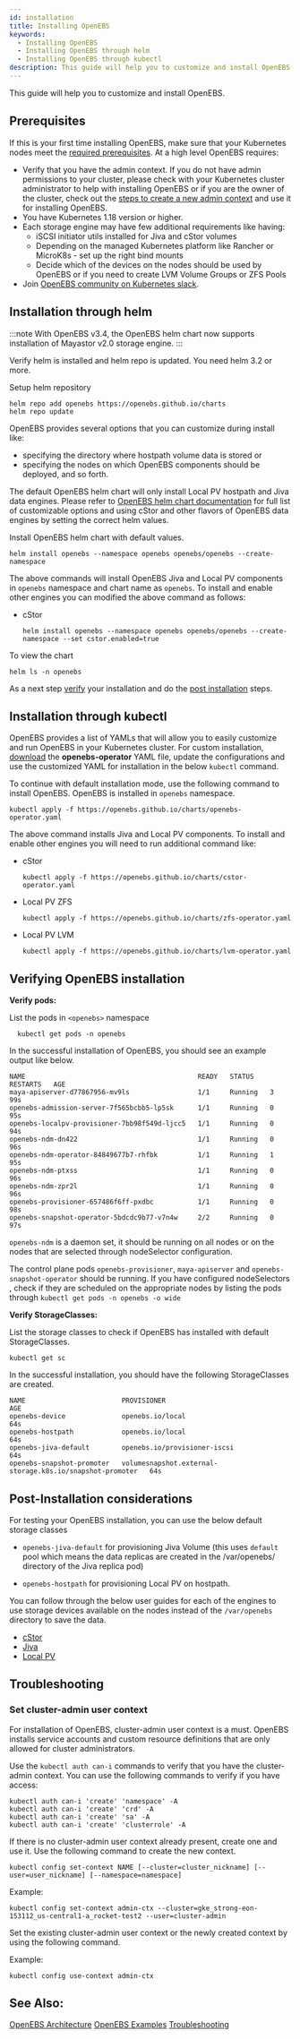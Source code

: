 ```yaml
---
id: installation
title: Installing OpenEBS
keywords: 
  - Installing OpenEBS
  - Installing OpenEBS through helm
  - Installing OpenEBS through kubectl 
description: This guide will help you to customize and install OpenEBS
---
```


This guide will help you to customize and install OpenEBS. 

## Prerequisites

If this is your first time installing OpenEBS, make sure that your Kubernetes nodes meet the [required prerequisites](/user-guides/prerequisites). At a high level OpenEBS requires:

- Verify that you have the admin context. If you do not have admin permissions to your cluster, please check with your Kubernetes cluster administrator to help with installing OpenEBS or if you are the owner of the cluster, check out the [steps to create a new admin context](#set-cluster-admin-user-context) and use it for installing OpenEBS.
- You have Kubernetes 1.18 version or higher.
- Each storage engine may have few additional requirements like having:
  - iSCSI initiator utils installed for Jiva and cStor volumes
  - Depending on the managed Kubernetes platform like Rancher or MicroK8s - set up the right bind mounts
  - Decide which of the devices on the nodes should be used by OpenEBS or if you need to create LVM Volume Groups or ZFS Pools
- Join [OpenEBS community on Kubernetes slack](/introduction/commercial).

## Installation through helm

:::note
With OpenEBS v3.4, the OpenEBS helm chart now supports installation of Mayastor v2.0 storage engine.
:::

Verify helm is installed and helm repo is updated. You need helm 3.2 or more. 

Setup helm repository
```
helm repo add openebs https://openebs.github.io/charts
helm repo update
```

OpenEBS provides several options that you can customize during install like:
- specifying the directory where hostpath volume data is stored or
- specifying the nodes on which OpenEBS components should be deployed, and so forth. 

The default OpenEBS helm chart will only install Local PV hostpath and Jiva data engines. Please refer to [OpenEBS helm chart documentation](https://github.com/openebs/charts/tree/master/charts/openebs) for full list of customizable options and using cStor and other flavors of OpenEBS data engines by setting the correct helm values. 

Install OpenEBS helm chart with default values. 

```
helm install openebs --namespace openebs openebs/openebs --create-namespace
```
The above commands will install OpenEBS Jiva and Local PV components in `openebs` namespace and chart name as `openebs`. To install and enable other engines you can modified the above command as follows:

- cStor 
  ```
  helm install openebs --namespace openebs openebs/openebs --create-namespace --set cstor.enabled=true
  ```

To view the chart
```
helm ls -n openebs
```

As a next step [verify](#verifying-openebs-installation) your installation and do the [post installation](#post-installation-considerations) steps.

## Installation through kubectl 

OpenEBS provides a list of YAMLs that will allow you to easily customize and run OpenEBS in your Kubernetes cluster. For custom installation, [download](https://openebs.github.io/charts/openebs-operator.yaml) the **openebs-operator** YAML file, update the configurations and use the customized YAML for installation in the below `kubectl` command.

To continue with default installation mode, use the following command to install OpenEBS. OpenEBS is installed in `openebs` namespace. 

```
kubectl apply -f https://openebs.github.io/charts/openebs-operator.yaml
```

The above command installs Jiva and Local PV components. To install and enable other engines you will need to run additional command like:
- cStor 
  ```
  kubectl apply -f https://openebs.github.io/charts/cstor-operator.yaml
  ```
- Local PV ZFS
  ```
  kubectl apply -f https://openebs.github.io/charts/zfs-operator.yaml
  ```
- Local PV LVM
  ```
  kubectl apply -f https://openebs.github.io/charts/lvm-operator.yaml
  ```

## Verifying OpenEBS installation


**Verify pods:**

List the pods in `<openebs>` namespace 

```
  kubectl get pods -n openebs
```

In the successful installation of OpenEBS, you should see an example output like below.

```shell hideCopy
NAME                                           READY   STATUS    RESTARTS   AGE
maya-apiserver-d77867956-mv9ls                 1/1     Running   3          99s
openebs-admission-server-7f565bcbb5-lp5sk      1/1     Running   0          95s
openebs-localpv-provisioner-7bb98f549d-ljcc5   1/1     Running   0          94s
openebs-ndm-dn422                              1/1     Running   0          96s
openebs-ndm-operator-84849677b7-rhfbk          1/1     Running   1          95s
openebs-ndm-ptxss                              1/1     Running   0          96s
openebs-ndm-zpr2l                              1/1     Running   0          96s
openebs-provisioner-657486f6ff-pxdbc           1/1     Running   0          98s
openebs-snapshot-operator-5bdcdc9b77-v7n4w     2/2     Running   0          97s
```

`openebs-ndm` is a daemon set, it should be running on all nodes or on the nodes that are selected through nodeSelector configuration.

The control plane pods `openebs-provisioner`, `maya-apiserver` and `openebs-snapshot-operator` should be running. If you have configured nodeSelectors , check if they are scheduled on the appropriate nodes by listing the pods through `kubectl get pods -n openebs -o wide`

**Verify StorageClasses:**

List the storage classes to check if OpenEBS has installed with default StorageClasses.  

```
kubectl get sc
```

In the successful installation, you should have the following StorageClasses are created.

```shell hideCopy
NAME                        PROVISIONER                                                AGE
openebs-device              openebs.io/local                                           64s
openebs-hostpath            openebs.io/local                                           64s
openebs-jiva-default        openebs.io/provisioner-iscsi                               64s
openebs-snapshot-promoter   volumesnapshot.external-storage.k8s.io/snapshot-promoter   64s
```

## Post-Installation considerations

For testing your OpenEBS installation, you can use the below default storage classes

- `openebs-jiva-default` for provisioning Jiva Volume (this uses `default` pool which means the data replicas are created in the /var/openebs/ directory of the Jiva replica pod)

- `openebs-hostpath` for provisioning Local PV on hostpath.

You can follow through the below user guides for each of the engines to use storage devices available on the nodes instead of the `/var/openebs` directory to save the data.  
- [cStor](/user-guides/cstor-csi)
- [Jiva](/user-guides/jiva-guide)
- [Local PV](/user-guides/localpv-hostpath)

## Troubleshooting

### Set cluster-admin user context

For installation of OpenEBS, cluster-admin user context is a must. OpenEBS installs service accounts and custom resource definitions that are only allowed for cluster administrators. 

Use the `kubectl auth can-i` commands to verify that you have the cluster-admin context. You can use the following commands to verify if you have access: 

```
kubectl auth can-i 'create' 'namespace' -A
kubectl auth can-i 'create' 'crd' -A
kubectl auth can-i 'create' 'sa' -A
kubectl auth can-i 'create' 'clusterrole' -A
```

If there is no cluster-admin user context already present, create one and use it. Use the following command to create the new context.

```
kubectl config set-context NAME [--cluster=cluster_nickname] [--user=user_nickname] [--namespace=namespace]
```

Example:

```
kubectl config set-context admin-ctx --cluster=gke_strong-eon-153112_us-central1-a_rocket-test2 --user=cluster-admin
```

Set the existing cluster-admin user context or the newly created context by using the following command.

Example:

```
kubectl config use-context admin-ctx
```

## See Also:

[OpenEBS Architecture](/concepts/architecture) [OpenEBS Examples](/introduction/usecases) [Troubleshooting](/troubleshooting)
